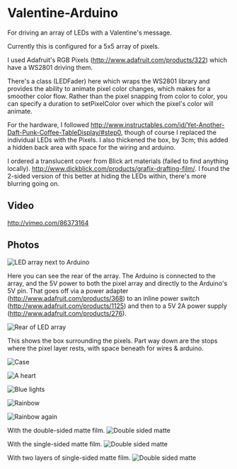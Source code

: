 Valentine-Arduino
=================

For driving an array of LEDs with a Valentine's message.

Currently this is configured for a 5x5 array of pixels.

I used Adafruit's RGB Pixels (http://www.adafruit.com/products/322) which have a WS2801 driving them.

There's a class (LEDFader) here which wraps the WS2801 library and provides the ability to animate pixel color changes, which makes for a smoother color flow. Rather than the pixel snapping from color to color, you can specify a duration to setPixelColor over which the pixel's color will animate.

For the hardware, I followed http://www.instructables.com/id/Yet-Another-Daft-Punk-Coffee-TableDisplay/#step0, though of course I replaced the individual LEDs with the Pixels. I also thickened the box, by 3cm; this added a hidden back area with space for the wiring and arduino.

I ordered a translucent cover from Blick art materials (failed to find anything locally). http://www.dickblick.com/products/grafix-drafting-film/. I found the 2-sided version of this better at hiding the LEDs within, there's more blurring going on.

Video
-----
http://vimeo.com/86373164

Photos
------

![LED array next to Arduino](http://gperks.github.com/Valentine-Arduino/pics/IMG_3159.jpg)

Here you can see the rear of the array. The Arduino is connected to the array, and the 5V power to both the pixel array and directly to the Arduino's 5V pin. That goes off via a power adapter (http://www.adafruit.com/products/368) to an inline power switch (http://www.adafruit.com/products/1125) and then to a 5V 2A power supply (http://www.adafruit.com/products/276).

![Rear of LED array](http://gperks.github.com/Valentine-Arduino/pics/IMG_3160.jpg)

This shows the box surrounding the pixels. Part way down are the stops where the pixel layer rests, with space beneath for wires & arduino.

![Case](http://gperks.github.com/Valentine-Arduino/pics/IMG_3161.jpg)

![A heart](http://gperks.github.com/Valentine-Arduino/pics/IMG_3164.jpg)

![Blue lights](http://gperks.github.com/Valentine-Arduino/pics/IMG_3162.jpg)

![Rainbow](http://gperks.github.com/Valentine-Arduino/pics/IMG_3165.jpg)

![Rainbow again](http://gperks.github.com/Valentine-Arduino/pics/IMG_3166.jpg)

With the double-sided matte film.
![Double sided matte](http://gperks.github.com/Valentine-Arduino/pics/IMG_3167.jpg)

With the single-sided matte film.
![Double sided matte](http://gperks.github.com/Valentine-Arduino/pics/IMG_3168.jpg)

With two layers of single-sided matte film.
![Double sided matte](http://gperks.github.com/Valentine-Arduino/pics/IMG_3169.jpg)
